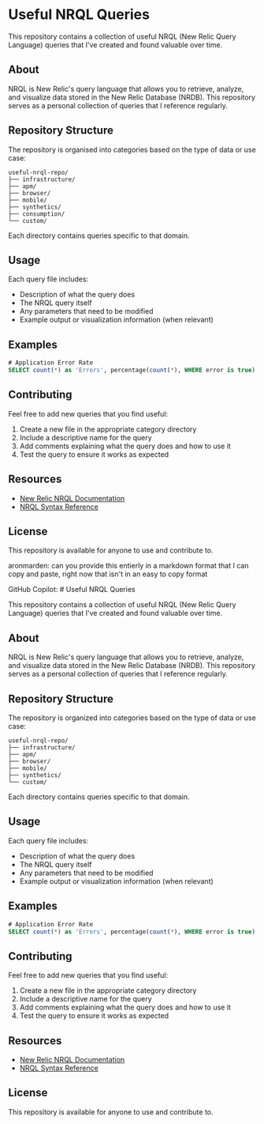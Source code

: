 # Useful NRQL Queries

This repository contains a collection of useful NRQL (New Relic Query Language) queries that I've created and found valuable over time.

## About

NRQL is New Relic's query language that allows you to retrieve, analyze, and visualize data stored in the New Relic Database (NRDB). This repository serves as a personal collection of queries that I reference regularly.

## Repository Structure

The repository is organised into categories based on the type of data or use case:

```
useful-nrql-repo/
├── infrastructure/
├── apm/
├── browser/
├── mobile/
├── synthetics/
├── consumption/
└── custom/
```

Each directory contains queries specific to that domain.

## Usage

Each query file includes:
- Description of what the query does
- The NRQL query itself
- Any parameters that need to be modified
- Example output or visualization information (when relevant)

## Examples

```sql
# Application Error Rate
SELECT count(*) as 'Errors', percentage(count(*), WHERE error is true) as 'Error Rate' FROM Transaction WHERE appName = 'YOUR_APP_NAME' SINCE 1 day ago TIMESERIES
```

## Contributing

Feel free to add new queries that you find useful:

1. Create a new file in the appropriate category directory
2. Include a descriptive name for the query
3. Add comments explaining what the query does and how to use it
4. Test the query to ensure it works as expected

## Resources

- [New Relic NRQL Documentation](https://docs.newrelic.com/docs/query-your-data/nrql-new-relic-query-language/get-started/introduction-nrql-new-relics-query-language/)
- [NRQL Syntax Reference](https://docs.newrelic.com/docs/query-your-data/nrql-new-relic-query-language/get-started/nrql-syntax-components-functions/)

## License

This repository is available for anyone to use and contribute to.

aronmarden: can you provide this entierly in a markdown format that I can copy and paste, right now that isn't in an easy to copy format 

GitHub Copilot: # Useful NRQL Queries

This repository contains a collection of useful NRQL (New Relic Query Language) queries that I've created and found valuable over time.

## About

NRQL is New Relic's query language that allows you to retrieve, analyze, and visualize data stored in the New Relic Database (NRDB). This repository serves as a personal collection of queries that I reference regularly.

## Repository Structure

The repository is organized into categories based on the type of data or use case:

```
useful-nrql-repo/
├── infrastructure/
├── apm/
├── browser/
├── mobile/
├── synthetics/
└── custom/
```

Each directory contains queries specific to that domain.

## Usage

Each query file includes:
- Description of what the query does
- The NRQL query itself
- Any parameters that need to be modified
- Example output or visualization information (when relevant)

## Examples

```sql
# Application Error Rate
SELECT count(*) as 'Errors', percentage(count(*), WHERE error is true) as 'Error Rate' FROM Transaction WHERE appName = 'YOUR_APP_NAME' SINCE 1 day ago TIMESERIES
```

## Contributing

Feel free to add new queries that you find useful:

1. Create a new file in the appropriate category directory
2. Include a descriptive name for the query
3. Add comments explaining what the query does and how to use it
4. Test the query to ensure it works as expected

## Resources

- [New Relic NRQL Documentation](https://docs.newrelic.com/docs/query-your-data/nrql-new-relic-query-language/get-started/introduction-nrql-new-relics-query-language/)
- [NRQL Syntax Reference](https://docs.newrelic.com/docs/query-your-data/nrql-new-relic-query-language/get-started/nrql-syntax-components-functions/)

## License

This repository is available for anyone to use and contribute to.